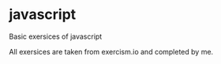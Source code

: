 # javascript
Basic exersices of javascript

All exersices are taken from exercism.io and completed by me.
